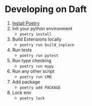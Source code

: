 # Developing on Daft

1. [Install Poetry](https://python-poetry.org/docs/#installation)
2. Init your python environment
    - `poetry install`
3. Build Extensions locally
    - `poetry run build_inplace`
4. Run tests
    - `poetry run pytest`
5. Run type checking
    - `poetry run mypy`
6. Run any other script
    - `poetry run CMD`
7. Add package
    - `poetry add PACKAGE`
8. Lock env
    - `poetry lock`
